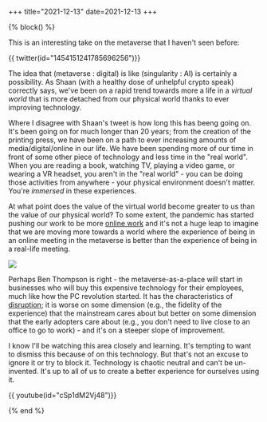 +++
title="2021-12-13"
date=2021-12-13
+++

{% block() %}

This is an interesting take on the metaverse that I haven't seen before:

{{ twitter(id="1454151241785696256")}}

The idea that (metaverse : digital) is like (singularity : AI) is certainly a
possibility. As Shaan (with a healthy dose of unhelpful crypto speak)
correctly says, we've been on a rapid trend towards more a life in a _virtual
world_ that is more detached from our physical world thanks to ever improving
technology. 

Where I disagree with Shaan's tweet is how long this has beeng going on. It's
been going on for much longer than 20 years; from the creation of the printing
press, we have been on a path to ever increasing amounts of
media/digital/online in our life. We have been spending more of our time in
front of some other piece of technology and less time in the "real world".
When you are reading a book, watching TV, playing a video game, or wearing a
VR headset, you aren't in the "real world" - you can be doing those activities
from anywhere - your physical environment doesn't matter. You're _immersed_ in
these experiences.

At what point does the value of the virtual world become greater to us than the
value of our physical world? To some extent, the pandemic has started pushing
our work to be more [online
work](https://stratechery.com/2021/microsoft-and-the-metaverse/) and it's not
a huge leap to imagine that we are moving more towards a world where the
experience of being in an online meeting in the metaverse is better than the
experience of being in a real-life meeting. 

![](2021-12-13/2021-12-14-07-02-59.png)

Perhaps Ben Thompson is right - the metaverse-as-a-place will start in
businesses who will buy this expensive technology for their employees, much
like how the PC revolution started. It has the characteristics of
[disruption](https://www.christenseninstitute.org/disruptive-innovations/); it
is worse on some dimension (e.g., the fidelity of the experience) that the
mainstream cares about but better on some dimension that the early adopters
care about (e.g., you don't need to live close to an office to go to work) -
and it's on a steeper slope of improvement.

I know I'll be watching this area closely and learning. It's tempting to want
to dismiss this because of on this technology. But that's not an excuse to
ignore it or try to block it. Technology is chaotic neutral and can't be
un-invented. It's up to all of us to create a better experience for ourselves
using it.

{{ youtube(id="cSp1dM2Vj48")}}

{% end %}